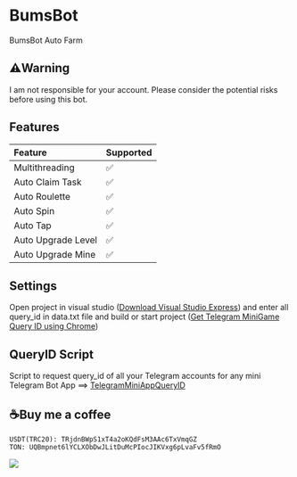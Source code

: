 # BumsBot
BumsBot Auto Farm

## ⚠️Warning
I am not responsible for your account. Please consider the potential risks before using this bot.

## Features
| Feature                   | Supported |
| :------------------------ | :-------- |
| Multithreading            | ✅        |
| Auto Claim Task           | ✅        |
| Auto Roulette             | ✅        |
| Auto Spin                 | ✅        |
| Auto Tap                  | ✅        |
| Auto Upgrade Level        | ✅        |
| Auto Upgrade Mine         | ✅        |

## Settings
Open project in visual studio ([Download Visual Studio Express](https://visualstudio.microsoft.com/vs/express/)) and enter all query_id in data.txt file and build or start project ([Get Telegram MiniGame Query ID using Chrome](https://youtu.be/r0Ulqev-9M4))

## QueryID Script
Script to request query_id of all your Telegram accounts for any mini Telegram Bot App ==> [TelegramMiniAppQueryID](https://github.com/glad-tidings/TelegramMiniAppQueryID)

## ☕Buy me a coffee
```
USDT(TRC20): TRjdnBWpS1xT4a2oKQdFsM3AAc6TxVmqGZ
TON: UQBmpnet6lYCLXObDwJLitDuMcPIocJIKVxg6pLvaFv5fRmO
```

![](http://visit.parselecom.com/Api/Visit/29/458797)
